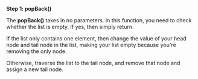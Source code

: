 <!--title={Deleting Elements From the End}--> 

<!--badges={Algorithms:2,Python:2}-->

<!--concepts={Deleting from a Linked List}-->

**Step 1: popBack()**

The **popBack()** takes in no parameters. In this function, you need to check whether the list is empty. If yes, then simply return.

If the list only contains one element, then change the value of your head node and tail node in the list, making your list empty because you're removing the only node.

Otherwise, traverse the list to the tail node, and remove that node and assign a new tail node.
